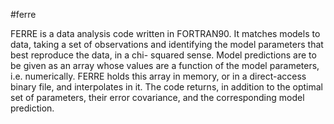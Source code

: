 #ferre

FERRE is a data analysis code written in FORTRAN90. It matches models to data, taking a
set of observations and identifying the model parameters that best reproduce the data, in a chi-
squared sense. Model predictions are to be given as an array whose values are a function of the
model parameters, i.e. numerically. FERRE holds this array in memory, or in a direct-access
binary file, and interpolates in it. The code returns, in addition to the optimal set of parameters,
their error covariance, and the corresponding model prediction.
